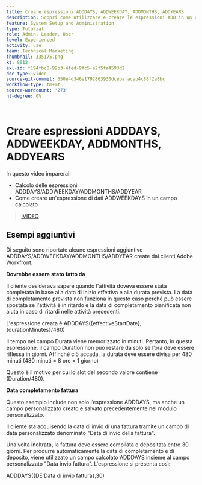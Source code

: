 ```yaml
---
title: Creare espressioni ADDDAYS, ADDWEEKDAY, ADDMONTHS, ADDYEARS
description: Scopri come utilizzare e creare le espressioni ADD in un campo calcolato in Adobe [!DNL Workfront].
feature: System Setup and Administration
type: Tutorial
role: Admin, Leader, User
level: Experienced
activity: use
team: Technical Marketing
thumbnail: 335175.png
kt: 8912
exl-id: f194fbc8-99b3-4fed-9fc5-a2f5fa4593d2
doc-type: video
source-git-commit: 650e4d346e1792863930dcebafacab4c88f2a8bc
workflow-type: tm+mt
source-wordcount: '273'
ht-degree: 0%

---
```


# Creare espressioni ADDDAYS, ADDWEEKDAY, ADDMONTHS, ADDYEARS

In questo video imparerai:

* Calcolo delle espressioni ADDDAYS/ADDWEEKDAY/ADDMONTHS/ADDYEAR
* Come creare un&#39;espressione di dati ADDWEEKDAYS in un campo calcolato

>[!VIDEO](https://video.tv.adobe.com/v/335175/?quality=12&learn=on)

## Esempi aggiuntivi

Di seguito sono riportate alcune espressioni aggiuntive ADDDAYS/ADDWEEKDAY/ADDMONTHS/ADDYEAR create dai clienti Adobe Workfront.

**Dovrebbe essere stato fatto da**

Il cliente desiderava sapere quando l&#39;attività doveva essere stata completata in base alla data di inizio effettiva e alla durata prevista. La data di completamento prevista non funziona in questo caso perché può essere spostata se l&#39;attività è in ritardo e la data di completamento pianificata non aiuta in caso di ritardi nelle attività precedenti.

L&#39;espressione creata è ADDDAYS({effectiveStartDate},{durationMinutes}/480)

Il tempo nel campo Durata viene memorizzato in minuti. Pertanto, in questa espressione, il campo Duration non può restare da solo se l’ora deve essere riflessa in giorni. Affinché ciò accada, la durata deve essere divisa per 480 minuti (480 minuti = 8 ore = 1 giorno)

Questo è il motivo per cui lo slot del secondo valore contiene (Duration/480).


**Data completamento fattura**

Questo esempio include non solo l’espressione ADDDAYS, ma anche un campo personalizzato creato e salvato precedentemente nel modulo personalizzato.

Il cliente sta acquisendo la data di invio di una fattura tramite un campo di data personalizzato denominato &quot;Data di invio della fattura&quot;.

Una volta inoltrata, la fattura deve essere compilata e depositata entro 30 giorni. Per produrre automaticamente la data di completamento e di deposito, viene utilizzato un campo calcolato ADDDAYS insieme al campo personalizzato &quot;Data invio fattura&quot;. L&#39;espressione si presenta così:

ADDDAYS({DE:Data di invio fattura},30)
